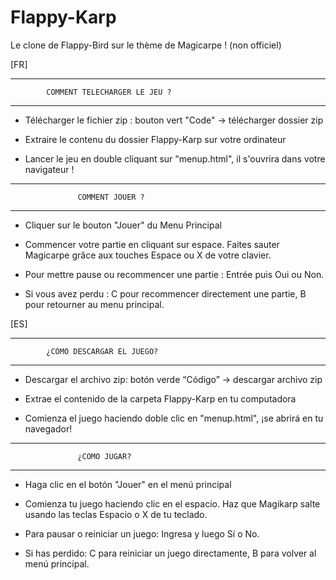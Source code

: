 # Flappy-Karp
Le clone de Flappy-Bird sur le thème de Magicarpe ! (non officiel)

[FR]

----------------------------------------------------
            COMMENT TELECHARGER LE JEU ?             
----------------------------------------------------

* Télécharger le fichier zip : bouton vert "Code" -> télécharger dossier zip

* Extraire le contenu du dossier Flappy-Karp sur votre ordinateur

* Lancer le jeu en double cliquant sur "menup.html", il s'ouvrira dans votre navigateur ! 

----------------------------------------------------
                   COMMENT JOUER ?                                   
----------------------------------------------------

* Cliquer sur le bouton "Jouer" du Menu Principal

* Commencer votre partie en cliquant sur espace. Faites sauter Magicarpe grâce aux touches Espace ou X de votre clavier.

* Pour mettre pause ou recommencer une partie : Entrée puis Oui ou Non.

* Si vous avez perdu : C pour recommencer directement une partie, B pour retourner au menu principal.


[ES]

----------------------------------------------------
            ¿CÓMO DESCARGAR EL JUEGO?               
----------------------------------------------------

* Descargar el archivo zip: botón verde “Código” -> descargar archivo zip

* Extrae el contenido de la carpeta Flappy-Karp en tu computadora

* Comienza el juego haciendo doble clic en "menup.html", ¡se abrirá en tu navegador!

----------------------------------------------------
                   ¿COMO JUGAR?
----------------------------------------------------

* Haga clic en el botón "Jouer" en el menú principal

* Comienza tu juego haciendo clic en el espacio. Haz que Magikarp salte usando las teclas Espacio o X de tu teclado.

* Para pausar o reiniciar un juego: Ingresa y luego Sí o No.

* Si has perdido: C para reiniciar un juego directamente, B para volver al menú principal.
